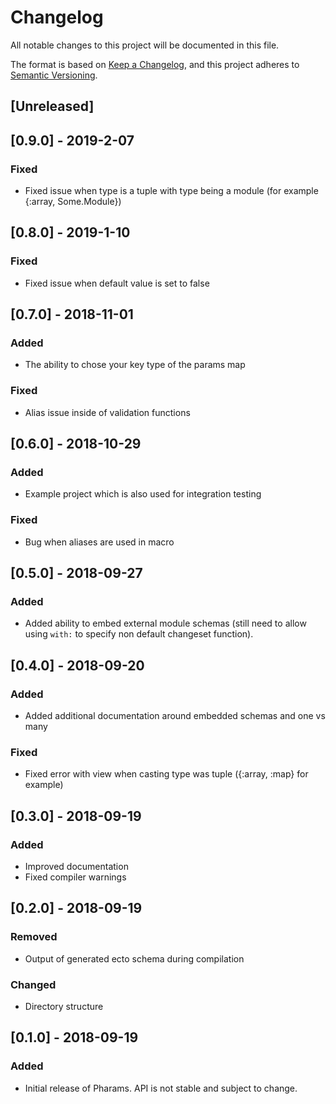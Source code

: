 # Changelog

All notable changes to this project will be documented in this file.

The format is based on [Keep a Changelog](https://keepachangelog.com/en/1.0.0/),
and this project adheres to [Semantic Versioning](https://semver.org/spec/v2.0.0.html).

## [Unreleased]

## [0.9.0] - 2019-2-07

### Fixed

- Fixed issue when type is a tuple with type being a module (for example {:array, Some.Module})

## [0.8.0] - 2019-1-10

### Fixed

- Fixed issue when default value is set to false

## [0.7.0] - 2018-11-01

### Added

- The ability to chose your key type of the params map

### Fixed

- Alias issue inside of validation functions

## [0.6.0] - 2018-10-29

### Added

- Example project which is also used for integration testing

### Fixed

- Bug when aliases are used in macro

## [0.5.0] - 2018-09-27

### Added

- Added ability to embed external module schemas (still need to allow using `with:` to specify non default changeset function).

## [0.4.0] - 2018-09-20

### Added

- Added additional documentation around embedded schemas and one vs many

### Fixed

- Fixed error with view when casting type was tuple ({:array, :map} for example)

## [0.3.0] - 2018-09-19

### Added

- Improved documentation
- Fixed compiler warnings

## [0.2.0] - 2018-09-19

### Removed

- Output of generated ecto schema during compilation

### Changed

- Directory structure

## [0.1.0] - 2018-09-19

### Added

- Initial release of Pharams. API is not stable and subject to change.
